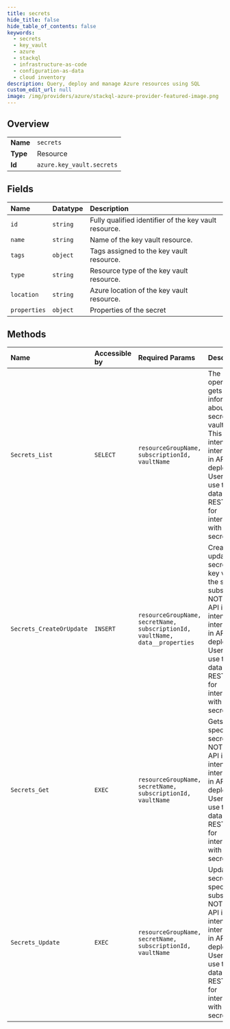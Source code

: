 ```yaml
---
title: secrets
hide_title: false
hide_table_of_contents: false
keywords:
  - secrets
  - key_vault
  - azure    
  - stackql
  - infrastructure-as-code
  - configuration-as-data
  - cloud inventory
description: Query, deploy and manage Azure resources using SQL
custom_edit_url: null
image: /img/providers/azure/stackql-azure-provider-featured-image.png
---
```

  
    

## Overview
<table><tbody>
<tr><td><b>Name</b></td><td><code>secrets</code></td></tr>
<tr><td><b>Type</b></td><td>Resource</td></tr>
<tr><td><b>Id</b></td><td><code>azure.key_vault.secrets</code></td></tr>
</tbody></table>

## Fields
| Name | Datatype | Description |
|:-----|:---------|:------------|
| `id` | `string` | Fully qualified identifier of the key vault resource. |
| `name` | `string` | Name of the key vault resource. |
| `tags` | `object` | Tags assigned to the key vault resource. |
| `type` | `string` | Resource type of the key vault resource. |
| `location` | `string` | Azure location of the key vault resource. |
| `properties` | `object` | Properties of the secret |
## Methods
| Name | Accessible by | Required Params | Description |
|:-----|:--------------|:----------------|:------------|
| `Secrets_List` | `SELECT` | `resourceGroupName, subscriptionId, vaultName` | The List operation gets information about the secrets in a vault.  NOTE: This API is intended for internal use in ARM deployments. Users should use the data-plane REST service for interaction with vault secrets. |
| `Secrets_CreateOrUpdate` | `INSERT` | `resourceGroupName, secretName, subscriptionId, vaultName, data__properties` | Create or update a secret in a key vault in the specified subscription.  NOTE: This API is intended for internal use in ARM deployments. Users should use the data-plane REST service for interaction with vault secrets. |
| `Secrets_Get` | `EXEC` | `resourceGroupName, secretName, subscriptionId, vaultName` | Gets the specified secret.  NOTE: This API is intended for internal use in ARM deployments. Users should use the data-plane REST service for interaction with vault secrets. |
| `Secrets_Update` | `EXEC` | `resourceGroupName, secretName, subscriptionId, vaultName` | Update a secret in the specified subscription.  NOTE: This API is intended for internal use in ARM deployments.  Users should use the data-plane REST service for interaction with vault secrets. |
